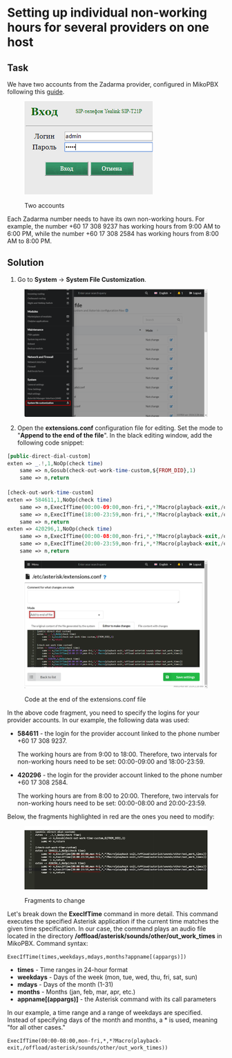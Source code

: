# Setting up individual non-working hours for several providers on one host

## Task <a href="#postanovka_zadachi" id="postanovka_zadachi"></a>

We have two accounts from the Zadarma provider, configured in MikoPBX following this [guide](registering-multiple-accounts-from-one-provider.md).

<figure><img src="../../.gitbook/assets/image (5).png" alt=""><figcaption><p>Two accounts</p></figcaption></figure>

Each Zadarma number needs to have its own non-working hours. For example, the number +60 17 308 9237 has working hours from 9:00 AM to 6:00 PM, while the number +60 17 308 2584 has working hours from 8:00 AM to 8:00 PM.

## Solution <a href="#reshenie" id="reshenie"></a>

1. Go to **System** → **System File Customization**.

<figure><img src="../../.gitbook/assets/systemFileCustomization.png" alt=""><figcaption></figcaption></figure>

2. Open the **extensions.conf** configuration file for editing. Set the mode to "**Append to the end of the file**". In the black editing window, add the following code snippet:

```php
[public-direct-dial-custom]
exten => _.!,1,NoOp(check time)
    same => n,Gosub(check-out-work-time-custom,${FROM_DID},1)
    same => n,return
	
[check-out-work-time-custom]
exten => 584611,1,NoOp(check time)
    same => n,ExecIfTime(00:00-09:00,mon-fri,*,*?Macro(playback-exit,/offload/asterisk/sounds/other/out_work_times))
    same => n,ExecIfTime(18:00-23:59,mon-fri,*,*?Macro(playback-exit,/offload/asterisk/sounds/other/out_work_times))
    same => n,return
exten => 420296,1,NoOp(check time)
    same => n,ExecIfTime(00:00-08:00,mon-fri,*,*?Macro(playback-exit,/offload/asterisk/sounds/other/out_work_times))
    same => n,ExecIfTime(20:00-23:59,mon-fri,*,*?Macro(playback-exit,/offload/asterisk/sounds/other/out_work_times))
    same => n,return
```

<figure><img src="../../.gitbook/assets/codeForExtensionsConf.png" alt=""><figcaption><p>Code at the end of the extensions.conf file</p></figcaption></figure>

In the above code fragment, you need to specify the logins for your provider accounts. In our example, the following data was used:

*   **584611** - the login for the provider account linked to the phone number +60 17 308 9237.

    The working hours are from 9:00 to 18:00. Therefore, two intervals for non-working hours need to be set: 00:00-09:00 and 18:00-23:59.
*   **420296** - the login for the provider account linked to the phone number +60 17 308 2584.

    The working hours are from 8:00 to 20:00. Therefore, two intervals for non-working hours need to be set: 00:00-08:00 and 20:00-23:59.

Below, the fragments highlighted in red are the ones you need to modify:

<figure><img src="../../.gitbook/assets/image (1) (1) (1).png" alt=""><figcaption><p>Fragments to change</p></figcaption></figure>

Let's break down the **ExecIfTime** command in more detail. This command executes the specified Asterisk application if the current time matches the given time specification. In our case, the command plays an audio file located in the directory **/offload/asterisk/sounds/other/out\_work\_times** in MikoPBX. Command syntax:

```
ExecIfTime(times,weekdays,mdays,months?appname[(appargs)])
```

* **times** - Time ranges in 24-hour format
* **weekdays** - Days of the week (mon, tue, wed, thu, fri, sat, sun)
* **mdays** - Days of the month (1-31)
* **months** - Months (jan, feb, mar, apr, etc.)
* **appname\[(appargs)]** - the Asterisk command with its call parameters

In our example, a time range and a range of weekdays are specified. Instead of specifying days of the month and months, a \* is used, meaning "for all other cases."

```
ExecIfTime(00:00-08:00,mon-fri,*,*?Macro(playback-exit,/offload/asterisk/sounds/other/out_work_times))
```

